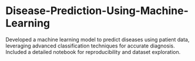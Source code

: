 # Disease-Prediction-Using-Machine-Learning

Developed a machine learning model to predict diseases using patient data, leveraging advanced classification techniques for accurate diagnosis. Included a detailed notebook for reproducibility and dataset exploration.
